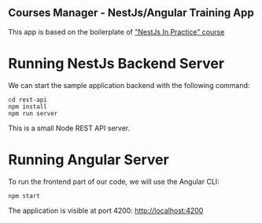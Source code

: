 ## Courses Manager - NestJs/Angular Training App

This app is based on the boilerplate of ["NestJs In Practice" course](https://github.com/angular-university/nestjs-course/tree/1-start)

# Running NestJs Backend Server

We can start the sample application backend with the following command:

    cd rest-api 
    npm install
    npm run server

This is a small Node REST API server.

# Running Angular Server

To run the frontend part of our code, we will use the Angular CLI:

    npm start 

The application is visible at port 4200: [http://localhost:4200](http://localhost:4200)



